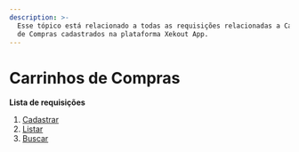 ```yaml
---
description: >-
  Esse tópico está relacionado a todas as requisições relacionadas a Carrinhos 
  de Compras cadastrados na plataforma Xekout App.
---
```


# Carrinhos de Compras

**Lista de requisições**

1. [Cadastrar]()
2. [Listar](auth/list-carts.md)
3. [Buscar](auth/get-cart-info.md)

